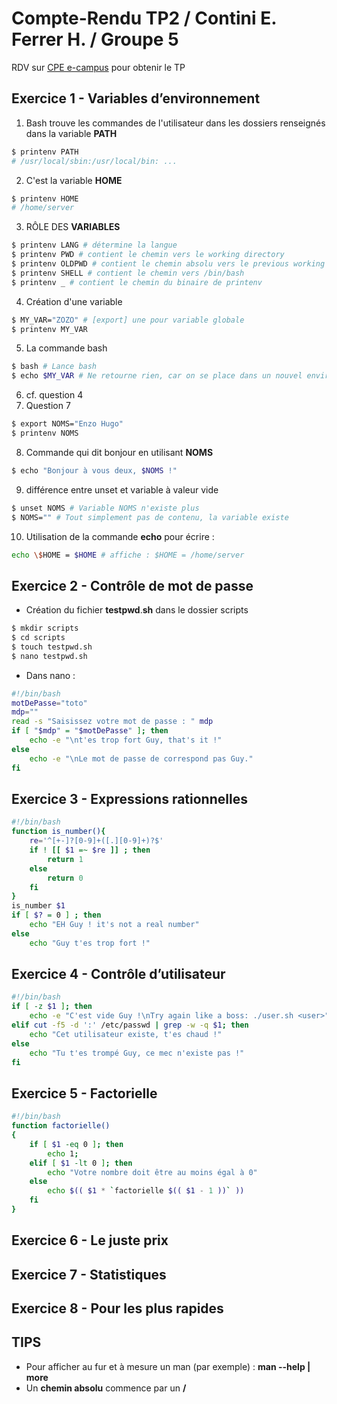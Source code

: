 # Compte-Rendu TP2 / Contini E. Ferrer H. / Groupe 5

RDV sur [CPE e-campus](https://prod.e-campus.cpe.fr/pluginfile.php/36441/mod_resource/content/0/TP2.pdf) pour obtenir le TP

## Exercice 1 - Variables d’environnement
1. Bash trouve les commandes de l'utilisateur dans les dossiers renseignés dans la variable **PATH** 
```bash
$ printenv PATH
# /usr/local/sbin:/usr/local/bin: ...
```
2. C'est la variable **HOME**
```bash
$ printenv HOME
# /home/server
```
3. RÔLE DES **VARIABLES**
```bash
$ printenv LANG # détermine la langue
$ printenv PWD # contient le chemin vers le working directory
$ printenv OLDPWD # contient le chemin absolu vers le previous working directory
$ printenv SHELL # contient le chemin vers /bin/bash
$ printenv _ # contient le chemin du binaire de printenv
```
4. Création d'une variable
```bash
$ MY_VAR="ZOZO" # [export] une pour variable globale
$ printenv MY_VAR
```
5. La commande bash
```bash
$ bash # Lance bash
$ echo $MY_VAR # Ne retourne rien, car on se place dans un nouvel environnement hérité du bash père (on ne conserve donc pas les variables locales)
```
6. cf. question 4
7. Question 7
```bash
$ export NOMS="Enzo Hugo"
$ printenv NOMS
```
8. Commande qui dit bonjour en utilisant **NOMS**
```bash
$ echo "Bonjour à vous deux, $NOMS !"
```
9. différence entre unset et variable à valeur vide
```bash
$ unset NOMS # Variable NOMS n'existe plus
$ NOMS="" # Tout simplement pas de contenu, la variable existe
``` 
10. Utilisation de la commande **echo** pour écrire :
```bash
echo \$HOME = $HOME # affiche : $HOME = /home/server
```
## Exercice 2 - Contrôle de mot de passe
- Création du fichier **testpwd**.**sh** dans le dossier scripts
```bash
$ mkdir scripts
$ cd scripts
$ touch testpwd.sh
$ nano testpwd.sh
```
- Dans nano :
```bash
#!/bin/bash
motDePasse="toto"
mdp=""
read -s "Saisissez votre mot de passe : " mdp
if [ "$mdp" = "$motDePasse" ]; then
    echo -e "\nt'es trop fort Guy, that's it !"
else
    echo -e "\nLe mot de passe de correspond pas Guy."
fi
```
## Exercice 3 - Expressions rationnelles
```bash
#!/bin/bash
function is_number(){
    re='^[+-]?[0-9]+([.][0-9]+)?$'
    if ! [[ $1 =~ $re ]] ; then
        return 1
    else
        return 0
    fi
}
is_number $1
if [ $? = 0 ] ; then
    echo "EH Guy ! it's not a real number"
else
    echo "Guy t'es trop fort !"                                                                                                                         
```
## Exercice 4 - Contrôle d’utilisateur
```bash
#!/bin/bash
if [ -z $1 ]; then
    echo -e "C'est vide Guy !\nTry again like a boss: ./user.sh <user>"
elif cut -f5 -d ':' /etc/passwd | grep -w -q $1; then
    echo "Cet utilisateur existe, t'es chaud !"
else
    echo "Tu t'es trompé Guy, ce mec n'existe pas !"
fi
``` 
## Exercice 5 - Factorielle
```bash
#!/bin/bash
function factorielle()
{
    if [ $1 -eq 0 ]; then
        echo 1;
    elif [ $1 -lt 0 ]; then
        echo "Votre nombre doit être au moins égal à 0"
    else
        echo $(( $1 * `factorielle $(( $1 - 1 ))` ))
    fi
}
```
## Exercice 6 - Le juste prix

## Exercice 7 - Statistiques

## Exercice 8 - Pour les plus rapides

## TIPS

- Pour afficher au fur et à mesure un man (par exemple) : **man --help | more**
- Un **chemin absolu** commence par un **/**

